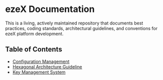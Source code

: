 # ezeX Documentation

This is a living, actively maintained repository that documents best practices,
coding standards, architectural guidelines, and conventions for ezeX platform development.

## Table of Contents

- [Configuration Management](./docs/configs.md)
- [Hexagonal Architecture Guideline](./docs/hexagonal_architecture.md)
- [Key Management System](./docs/kms.md)
